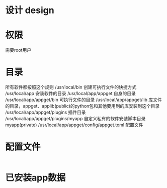 # 设计 design

# 权限
需要root用户

# 目录
所有软件都按照这个规则
/usr/local/bin 创建可执行文件的快捷方式
/usr/local/app 安装软件的目录
/usr/local/app/appget 自身的目录
/usr/local/app/appget/bin 可执行文件的目录
/usr/local/app/appget/lib 库文件的目录，appget、applib(public)的python包和其他要用到的库安装到这个目录
/usr/local/app/appget/plugins 插件目录
/usr/local/app/appget/plugins/myapp 自定义私有的软件安装脚本目录myapp(private)
/usr/local/app/appget/config/appget.toml 配置文件

# 配置文件
```toml

```

# 已安装app数据


